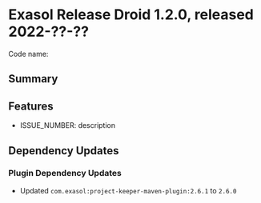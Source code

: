 # Exasol Release Droid 1.2.0, released 2022-??-??

Code name:

## Summary

## Features

* ISSUE_NUMBER: description

## Dependency Updates

### Plugin Dependency Updates

* Updated `com.exasol:project-keeper-maven-plugin:2.6.1` to `2.6.0`

